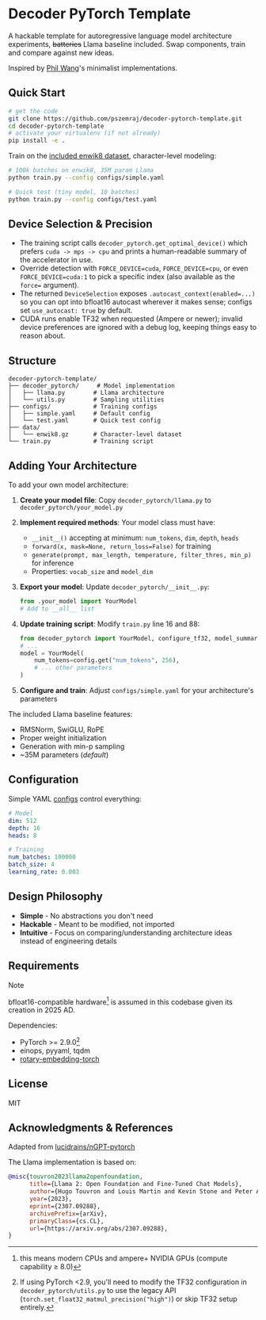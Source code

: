 # Decoder PyTorch Template

A hackable template for autoregressive language model architecture experiments,  ~~batteries~~ Llama baseline included. Swap components, train and compare against new ideas.

Inspired by [Phil Wang](https://github.com/lucidrains)'s minimalist implementations.

## Quick Start

```bash
# get the code
git clone https://github.com/pszemraj/decoder-pytorch-template.git
cd decoder-pytorch-template
# activate your virtualenv (if not already)
pip install -e .
```

Train on the [included enwik8 dataset](data/README.md), character-level modeling:

```bash
# 100k batches on enwik8, 35M param Llama
python train.py --config configs/simple.yaml

# Quick test (tiny model, 10 batches)
python train.py --config configs/test.yaml
```

## Device Selection & Precision

- The training script calls `decoder_pytorch.get_optimal_device()` which prefers `cuda -> mps -> cpu` and prints a human-readable summary of the accelerator in use.
- Override detection with `FORCE_DEVICE=cuda`, `FORCE_DEVICE=cpu`, or even `FORCE_DEVICE=cuda:1` to pick a specific index (also available as the `force=` argument).
- The returned `DeviceSelection` exposes `.autocast_context(enabled=...)` so you can opt into bfloat16 autocast wherever it makes sense; configs set `use_autocast: true` by default.
- CUDA runs enable TF32 when requested (Ampere or newer); invalid device preferences are ignored with a debug log, keeping things easy to reason about.

## Structure

```text
decoder-pytorch-template/
├── decoder_pytorch/     # Model implementation
│   ├── llama.py        # Llama architecture
│   └── utils.py        # Sampling utilities
├── configs/            # Training configs
│   ├── simple.yaml     # Default config
│   └── test.yaml       # Quick test config
├── data/
│   └── enwik8.gz       # Character-level dataset
└── train.py            # Training script
```

## Adding Your Architecture

To add your own model architecture:

1. **Create your model file**: Copy `decoder_pytorch/llama.py` to `decoder_pytorch/your_model.py`

2. **Implement required methods**: Your model class must have:
   - `__init__()` accepting at minimum: `num_tokens`, `dim`, `depth`, `heads`
   - `forward(x, mask=None, return_loss=False)` for training
   - `generate(prompt, max_length, temperature, filter_thres, min_p)` for inference
   - Properties: `vocab_size` and `model_dim`

3. **Export your model**: Update `decoder_pytorch/__init__.py`:

   ```python
   from .your_model import YourModel
   # Add to __all__ list
   ```

4. **Update training script**: Modify `train.py` line 16 and 88:

   ```python
   from decoder_pytorch import YourModel, configure_tf32, model_summary
   # ...
   model = YourModel(
       num_tokens=config.get("num_tokens", 256),
       # ... other parameters
   )
   ```

5. **Configure and train**: Adjust `configs/simple.yaml` for your architecture's parameters

The included Llama baseline features:

- RMSNorm, SwiGLU, RoPE
- Proper weight initialization
- Generation with min-p sampling
- ~35M parameters (_default_)

## Configuration

Simple YAML [configs](configs/) control everything:

```yaml
# Model
dim: 512
depth: 16
heads: 8

# Training
num_batches: 100000
batch_size: 4
learning_rate: 0.003
```

## Design Philosophy

- **Simple** - No abstractions you don't need
- **Hackable** - Meant to be modified, not imported
- **Intuitive** - Focus on comparing/understanding architecture ideas instead of engineering details

## Requirements

> [!NOTE]
> bfloat16-compatible hardware[^1] is assumed in this codebase given its creation in 2025 AD.

[^1]: this means modern CPUs and ampere+ NVIDIA GPUs (compute capability ≥ 8.0)

Dependencies:

- PyTorch >= 2.9.0[^2]
- einops, pyyaml, tqdm
- [rotary-embedding-torch](https://github.com/lucidrains/rotary-embedding-torch)

[^2]: If using PyTorch <2.9, you'll need to modify the TF32 configuration in `decoder_pytorch/utils.py` to use the legacy API (`torch.set_float32_matmul_precision("high")`) or skip TF32 setup entirely.

## License

MIT

## Acknowledgments & References

Adapted from [lucidrains/nGPT-pytorch](https://github.com/lucidrains/nGPT-pytorch)

The Llama implementation is based on:

```bibtex
@misc{touvron2023llama2openfoundation,
      title={Llama 2: Open Foundation and Fine-Tuned Chat Models},
      author={Hugo Touvron and Louis Martin and Kevin Stone and Peter Albert and Amjad Almahairi and Yasmine Babaei and Nikolay Bashlykov and Soumya Batra and Prajjwal Bhargava and Shruti Bhosale and Dan Bikel and Lukas Blecher and Cristian Canton Ferrer and Moya Chen and Guillem Cucurull and David Esiobu and Jude Fernandes and Jeremy Fu and Wenyin Fu and Brian Fuller and Cynthia Gao and Vedanuj Goswami and Naman Goyal and Anthony Hartshorn and Saghar Hosseini and Rui Hou and Hakan Inan and Marcin Kardas and Viktor Kerkez and Madian Khabsa and Isabel Kloumann and Artem Korenev and Punit Singh Koura and Marie-Anne Lachaux and Thibaut Lavril and Jenya Lee and Diana Liskovich and Yinghai Lu and Yuning Mao and Xavier Martinet and Todor Mihaylov and Pushkar Mishra and Igor Molybog and Yixin Nie and Andrew Poulton and Jeremy Reizenstein and Rashi Rungta and Kalyan Saladi and Alan Schelten and Ruan Silva and Eric Michael Smith and Ranjan Subramanian and Xiaoqing Ellen Tan and Binh Tang and Ross Taylor and Adina Williams and Jian Xiang Kuan and Puxin Xu and Zheng Yan and Iliyan Zarov and Yuchen Zhang and Angela Fan and Melanie Kambadur and Sharan Narang and Aurelien Rodriguez and Robert Stojnic and Sergey Edunov and Thomas Scialom},
      year={2023},
      eprint={2307.09288},
      archivePrefix={arXiv},
      primaryClass={cs.CL},
      url={https://arxiv.org/abs/2307.09288},
}
```
